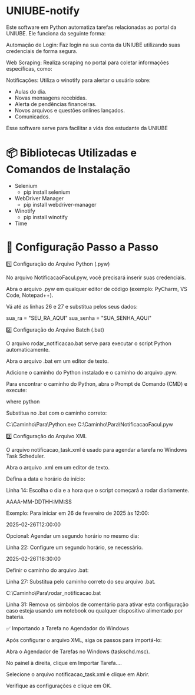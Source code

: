 # UNIUBE-notify

Este software em Python automatiza tarefas relacionadas ao portal da UNIUBE. Ele funciona da seguinte forma:

Automação de Login: Faz login na sua conta da UNIUBE utilizando suas credenciais de forma segura.

Web Scraping: Realiza scraping no portal para coletar informações específicas, como:

Notificações: Utiliza o winotify para alertar o usuário sobre:

- Aulas do dia.
- Novas mensagens recebidas.
- Alerta de pendências financeiras.
- Novos arquivos e questões onlines lançados.
- Comunicados.

Esse software serve para facilitar a vida dos estudante da UNIUBE

# 📦 Bibliotecas Utilizadas e Comandos de Instalação
- Selenium
  - pip install selenium
- WebDriver Manager
  - pip install webdriver-manager
- Winotify
  -  pip install winotify
- Time

# 📌 Configuração Passo a Passo

1️⃣ Configuração do Arquivo Python (.pyw)

No arquivo NotificacaoFacul.pyw, você precisará inserir suas credenciais.

Abra o arquivo .pyw em qualquer editor de código (exemplo: PyCharm, VS Code, Notepad++).

Vá até as linhas 26 e 27 e substitua pelos seus dados:

sua_ra = "SEU_RA_AQUI"
sua_senha = "SUA_SENHA_AQUI"

2️⃣ Configuração do Arquivo Batch (.bat)

O arquivo rodar_notificacao.bat serve para executar o script Python automaticamente.

Abra o arquivo .bat em um editor de texto.

Adicione o caminho do Python instalado e o caminho do arquivo .pyw.

Para encontrar o caminho do Python, abra o Prompt de Comando (CMD) e execute:

where python

Substitua no .bat com o caminho correto:

C:\Caminho\Para\Python.exe C:\Caminho\Para\NotificacaoFacul.pyw

3️⃣ Configuração do Arquivo XML

O arquivo notificacao_task.xml é usado para agendar a tarefa no Windows Task Scheduler.

Abra o arquivo .xml em um editor de texto.

Defina a data e horário de início:

Linha 14: Escolha o dia e a hora que o script começará a rodar diariamente.

<StartBoundary>AAAA-MM-DDTHH:MM:SS</StartBoundary>

Exemplo: Para iniciar em 26 de fevereiro de 2025 às 12:00:

<StartBoundary>2025-02-26T12:00:00</StartBoundary>

Opcional: Agendar um segundo horário no mesmo dia:

Linha 22: Configure um segundo horário, se necessário.

<StartBoundary>2025-02-26T16:30:00</StartBoundary>

Definir o caminho do arquivo .bat:

Linha 27: Substitua pelo caminho correto do seu arquivo .bat.

<Command>C:\Caminho\Para\rodar_notificacao.bat</Command>

Linha 31: Remova os símbolos de comentário para ativar esta configuração caso esteja usando um notebook ou qualquer dispositivo alimentado por bateria.

<!-- <DontStopIfGoingOnBatteries>true</DontStopIfGoingOnBatteries> -->

✅ Importando a Tarefa no Agendador do Windows

Após configurar o arquivo XML, siga os passos para importá-lo:

Abra o Agendador de Tarefas no Windows (taskschd.msc).

No painel à direita, clique em Importar Tarefa....

Selecione o arquivo notificacao_task.xml e clique em Abrir.

Verifique as configurações e clique em OK.
